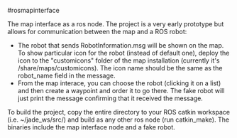 #rosmapinterface

The map interface as a ros node. The project is a very early prototype but allows for communication between the map and a ROS robot:
- The robot that sends RobotInformation.msg will be shown on the map. To show particular icon for the robot (instead of default one),
 deploy the icon to the "customicons" folder of the map installation (currently it's /share/maps/customicons). The icon name should be the same
 as the robot_name field in the message.
- From the map interace, you can choose the robot (clicking it on a list) and then create a waypoint and order it to go there. The fake robot will
 just print the message confirming that it received the message. 

To build the project, copy the entire directory to your ROS catkin workspace (i.e. ~/jade_ws/src/) and build as any other ros node (run catkin_make).
The binaries include the map interface node and a fake robot.
